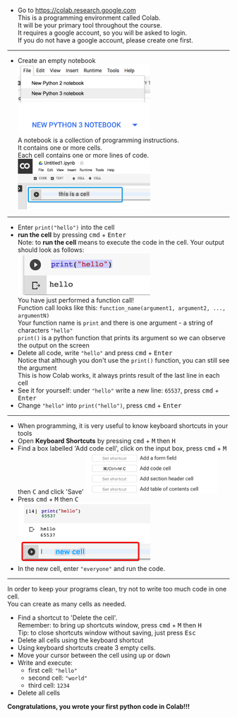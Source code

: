 * Go to https://colab.research.google.com  
  This is a programming environment called Colab.  
  It will be your primary tool throughout the course.  
  It requires a google account, so you will be asked to login.  
  If you do not have a google account, please create one first.  
---
* Create an empty notebook  
  <img src="new_notebook2.png" width="300px">  
  <img src="new_notebook1.png" width="300px">   
  A notebook is a collection of programming instructions.  
  It contains one or more cells.  
  Each cell contains one or more lines of code.  
  <img src="the-cell.png" width="300px">  
---
* Enter `print("hello")` into the cell  
* **run the cell** by pressing <kbd>cmd</kbd> + <kbd>Enter</kbd>  
  Note: to **run the cell** means to execute the code in the cell.
  Your output should look as follows:  
  <img src="hello-out.png" width="300px">  
  You have just performed a function call!  
  Function call looks like this: `function_name(argument1, argument2, ..., argumentN)`  
  Your function name is `print` and there is one argument - a string of characters `"hello"`  
  `print()` is a python function that prints its argument so we can observe the output on the screen  
* Delete all code, write `"hello"` and press <kbd>cmd</kbd> + <kbd>Enter</kbd>  
  Notice that although you don't use the `print()` function, you can still see the argument  
  This is how Colab works, it always prints result of the last line in each cell  
* See it for yourself: under `"hello"` write a new line: `65537`, press <kbd>cmd</kbd> + <kbd>Enter</kbd>  
* Change `"hello"` into `print("hello")`, press <kbd>cmd</kbd> + <kbd>Enter</kbd>  
---
* When programming, it is very useful to know keyboard shortcuts in your tools
* Open **Keyboard Shortcuts** by pressing <kbd>cmd</kbd> + <kbd>M</kbd> then <kbd>H</kbd>
* Find a box labelled 'Add code cell', click on the input box, press <kbd>cmd</kbd> + <kbd>M</kbd> then <kbd>C</kbd> and click 'Save'
  <img src="hotkeys.png" width="300px">
* Press <kbd>cmd</kbd> + <kbd>M</kbd> then <kbd>C</kbd>  
  <img src="newcell.png" width="300px">
* In the new cell, enter `"everyone"` and run the code. 
---
  In order to keep your programs clean, try not to write too much code in one cell.  
  You can create as many cells as needed. 
* Find a shortcut to 'Delete the cell'.  
  Remember: to bring up shortcuts window, press <kbd>cmd</kbd> + <kbd>M</kbd> then <kbd>H</kbd>  
  Tip: to close shortcuts window without saving, just press <kbd>Esc</kbd>
* Delete all cells using the keyboard shortcut
* Using keyboard shortcuts create 3 empty cells.  
* Move your cursor between the cell using <kbd>up</kbd> or <kbd>down</kbd>  
* Write and execute:
  * first cell: `"hello"`
  * second cell: `"world"`
  * third cell: `1234`
* Delete all cells

**Congratulations, you wrote your first python code in Colab!!!**
